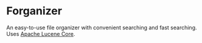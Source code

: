 # Forganizer
An easy-to-use file organizer with convenient searching and fast searching.  
Uses [Apache Lucene Core](http://lucene.apache.org/core/).  
